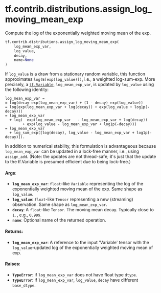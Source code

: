 <div itemscope itemtype="http://developers.google.com/ReferenceObject">
<meta itemprop="name" content="tf.contrib.distributions.assign_log_moving_mean_exp" />
<meta itemprop="path" content="Stable" />
</div>

# tf.contrib.distributions.assign_log_moving_mean_exp

Compute the log of the exponentially weighted moving mean of the exp.

``` python
tf.contrib.distributions.assign_log_moving_mean_exp(
    log_mean_exp_var,
    log_value,
    decay,
    name=None
)
```

<!-- Placeholder for "Used in" -->

If `log_value` is a draw from a stationary random variable, this function
approximates `log(E[exp(log_value)])`, i.e., a weighted log-sum-exp. More
precisely, a <a href="../../../tf/Variable.md"><code>tf.Variable</code></a>, `log_mean_exp_var`, is updated by `log_value`
using the following identity:

```none
log_mean_exp_var =
= log(decay exp(log_mean_exp_var) + (1 - decay) exp(log_value))
= log(exp(log_mean_exp_var + log(decay)) + exp(log_value + log1p(-decay)))
= log_mean_exp_var
  + log(  exp(log_mean_exp_var   - log_mean_exp_var + log(decay))
        + exp(log_value - log_mean_exp_var + log1p(-decay)))
= log_mean_exp_var
  + log_sum_exp([log(decay), log_value - log_mean_exp_var + log1p(-decay)]).
```

In addition to numerical stability, this formulation is advantageous because
`log_mean_exp_var` can be updated in a lock-free manner, i.e., using
`assign_add`. (Note: the updates are not thread-safe; it's just that the
update to the tf.Variable is presumed efficient due to being lock-free.)

#### Args:


* <b>`log_mean_exp_var`</b>: `float`-like `Variable` representing the log of the
  exponentially weighted moving mean of the exp. Same shape as `log_value`.
* <b>`log_value`</b>: `float`-like `Tensor` representing a new (streaming) observation.
  Same shape as `log_mean_exp_var`.
* <b>`decay`</b>: A `float`-like `Tensor`. The moving mean decay. Typically close to
  `1.`, e.g., `0.999`.
* <b>`name`</b>: Optional name of the returned operation.


#### Returns:


* <b>`log_mean_exp_var`</b>: A reference to the input 'Variable' tensor with the
  `log_value`-updated log of the exponentially weighted moving mean of exp.


#### Raises:


* <b>`TypeError`</b>: if `log_mean_exp_var` does not have float type `dtype`.
* <b>`TypeError`</b>: if `log_mean_exp_var`, `log_value`, `decay` have different
  `base_dtype`.